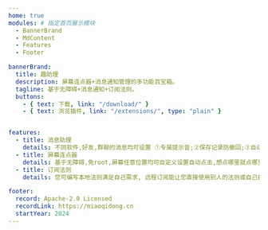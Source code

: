 ```yaml
---
home: true
modules: # 指定首页展示模块
  - BannerBrand
  - MdContent
  - Features
  - Footer

bannerBrand:
  title: 趣助理
  description: 屏幕连点器+消息通知管理的多功能百宝箱。
  tagline: 基于无障碍+消息通知+订阅法则。
  buttons:
    - { text: 下载, link: "/download/" }
    - { text: 浏览插件, link: "/extensions/", type: "plain" }


features:
  - title: 消息助理
    details: 不同软件,好友,群聊的消息均可设置 ①专属提示音;②保存记录防撤回;③自动消除免打扰。
  - title: 屏幕连点器
    details: 基于无障碍,免root,屏幕任意位置均可自定义设置自动点击,想点哪里就点哪里.So Easy。
  - title: 订阅法则
    details: 您可编写本地法则满足自己需求, 远程订阅能让您直接使用别人的法则或自己备份的法则。

footer:
  record: Apache-2.0 Licensed
  recordLink: https://miaoqidong.cn
  startYear: 2024
---
```


<!-- ---


  socialLinks:
    - { icon: "LogoGithub", link: "https://github.com/miaoqidong/quzhuli" }
    - { icon: "Telegram", link: "https://t.me/quzhuli" }


home: true
meta:
  - name: keywords
    content: 纯纯看番, quzhuli, Animation, Android app
lang: zh_CN
heroImage: /icons/FAVICON-RAW.png
heroHeight: 140
actions:
  - text: 下载纯纯看番 →
    link: /download/
    type: primary
  - text: 扩展列表
    link: /extensions/
    type: secondary
features:
  - title: 插件化
    details: 系统的插件化框架，通过安装插件来获取更多的源。
  - title: 追番
    details: 每次打开纯纯看番，你都可以接收到来自多个番剧源的番剧更新提示。
  - title: 自定义
    details: 纯纯看番具有相当多的主题选项，也可以跟随系统自动设置暗黑模式。
footer: Apache-2.0 Licensed | Copyright © 2022-present miaoqidong.cn
--- -->
